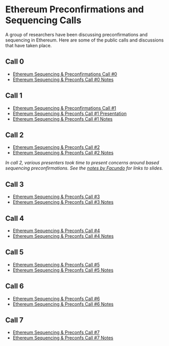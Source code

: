 # Ethereum Preconfirmations and Sequencing Calls
A group of researchers have been discussing preconfirmations and sequencing in Ethereum. Here are some of the public calls and discussions that have taken place.

## Call 0
* [Ethereum Sequencing & Preconfirmations Call #0](https://www.youtube.com/watch?v=8xFVC9T9LR4)
* [Ethereum Sequencing & Preconfs Call #0 Notes](https://github.com/ethereum/pm/issues/955)

## Call 1
* [Ethereum Sequencing & Preconfirmations Call #1](https://www.youtube.com/watch?v=2IK136vz-PM)
* [Ethereum Sequencing & Preconfs Call #1 Presentation](https://docs.google.com/presentation/d/1v429N4jdikMIWWkcVwfjMlV2LlOXSawFCMKoBnZVDNU/edit#slide=id.p)
* [Ethereum Sequencing & Preconfs Call #1 Notes](https://github.com/ethereum/pm/issues/956)

## Call 2
* [Ethereum Sequencing & Preconfs Call #2](https://youtu.be/mAGGdPRmhsc)
* [Ethereum Sequencing & Preconfs Call #2 Notes](https://github.com/ethereum/pm/issues/963)

*In call 2, various presenters took time to present concerns around based sequencing preconfirmations. See the [notes by Facundo](https://docs.google.com/document/d/1hWJU20EwQT3K3uB3GiwDsFlsK3uKuJX20noAN7ZqreA/edit#heading=h.t05ohw2s42hv) for links to slides.*

## Call 3
* [Ethereum Sequencing & Preconfs Call #3](https://youtu.be/XSsKFINj710)
* [Ethereum Sequencing & Preconfs Call #3 Notes](https://github.com/ethereum/pm/issues/969)

## Call 4
* [Ethereum Sequencing & Preconfs Call #4](https://youtu.be/IsYISmTmPmQ)
* [Ethereum Sequencing & Preconfs Call #4 Notes](https://github.com/ethereum/pm/issues/990)

## Call 5
* [Ethereum Sequencing & Preconfs Call #5](https://www.youtube.com/watch?v=8HFVnb69zUI)
* [Ethereum Sequencing & Preconfs Call #5 Notes](https://github.com/ethereum/pm/issues/994)

## Call 6
* [Ethereum Sequencing & Preconfs Call #6](https://youtu.be/w91otDFmGpo)
* [Ethereum Sequencing & Preconfs Call #6 Notes](https://github.com/ethereum/pm/issues/1015)

## Call 7
* [Ethereum Sequencing & Preconfs Call #7](https://youtu.be/PM2EyV72Pls)
* [Ethereum Sequencing & Preconfs Call #7 Notes](https://github.com/ethereum/pm/issues/1035)
